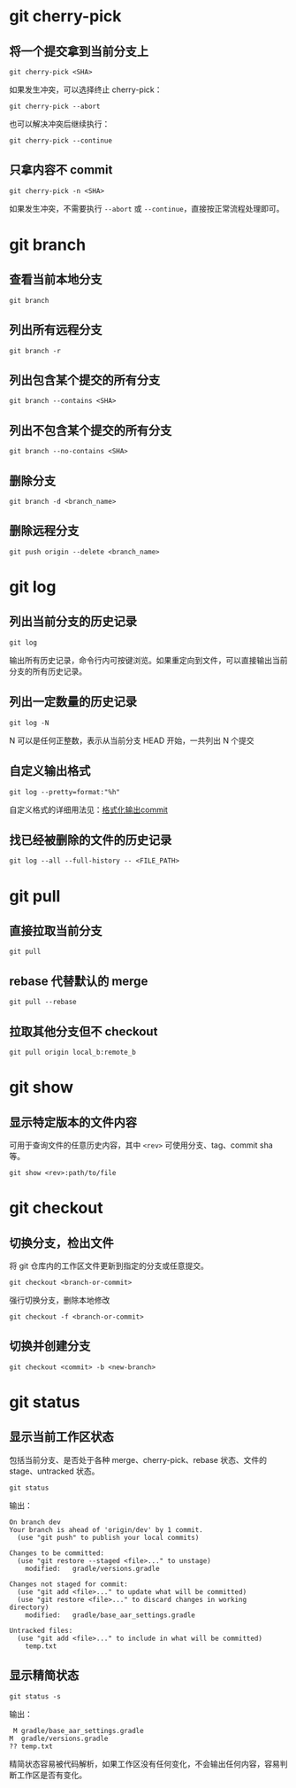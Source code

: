 # git cherry-pick

## 将一个提交拿到当前分支上

```shell
git cherry-pick <SHA>
```

如果发生冲突，可以选择终止 cherry-pick：

```shell
git cherry-pick --abort
```

也可以解决冲突后继续执行：

```shell
git cherry-pick --continue
```

## 只拿内容不 commit

```shell
git cherry-pick -n <SHA>
```

如果发生冲突，不需要执行 `--abort` 或 `--continue`，直接按正常流程处理即可。



# git branch

## 查看当前本地分支

```shell
git branch
```

## 列出所有远程分支

```shell
git branch -r
```

## 列出包含某个提交的所有分支

```shell
git branch --contains <SHA>
```

## 列出不包含某个提交的所有分支

```shell
git branch --no-contains <SHA>
```

## 删除分支

```shell
git branch -d <branch_name>
```

## 删除远程分支

```shell
git push origin --delete <branch_name>
```



# git log

## 列出当前分支的历史记录

```shell
git log
```

输出所有历史记录，命令行内可按键浏览。如果重定向到文件，可以直接输出当前分支的所有历史记录。

## 列出一定数量的历史记录

```shell
git log -N
```

N 可以是任何正整数，表示从当前分支 HEAD 开始，一共列出 N 个提交

## 自定义输出格式

```
git log --pretty=format:"%h"
```

自定义格式的详细用法见：[格式化输出commit](格式化输出commit.md)

## 找已经被删除的文件的历史记录

```shell
git log --all --full-history -- <FILE_PATH>
```



# git pull

## 直接拉取当前分支

```shell
git pull
```

## rebase 代替默认的 merge

```shell
git pull --rebase
```

## 拉取其他分支但不 checkout

```shell
git pull origin local_b:remote_b
```



# git show

## 显示特定版本的文件内容

可用于查询文件的任意历史内容，其中 `<rev>` 可使用分支、tag、commit sha 等。

```shell
git show <rev>:path/to/file
```



# git checkout

## 切换分支，检出文件

将 git 仓库内的工作区文件更新到指定的分支或任意提交。

```shell
git checkout <branch-or-commit>
```

强行切换分支，删除本地修改

```shell
git checkout -f <branch-or-commit>
```

## 切换并创建分支

```shell
git checkout <commit> -b <new-branch>
```



# git status

## 显示当前工作区状态

包括当前分支、是否处于各种 merge、cherry-pick、rebase 状态、文件的 stage、untracked 状态。

```shell
git status
```

输出：

```
On branch dev
Your branch is ahead of 'origin/dev' by 1 commit.
  (use "git push" to publish your local commits)

Changes to be committed:
  (use "git restore --staged <file>..." to unstage)
	modified:   gradle/versions.gradle

Changes not staged for commit:
  (use "git add <file>..." to update what will be committed)
  (use "git restore <file>..." to discard changes in working directory)
	modified:   gradle/base_aar_settings.gradle

Untracked files:
  (use "git add <file>..." to include in what will be committed)
	temp.txt
```

## 显示精简状态

```shell
git status -s
```

输出：

```
 M gradle/base_aar_settings.gradle
M  gradle/versions.gradle
?? temp.txt
```

精简状态容易被代码解析，如果工作区没有任何变化，不会输出任何内容，容易判断工作区是否有变化。

